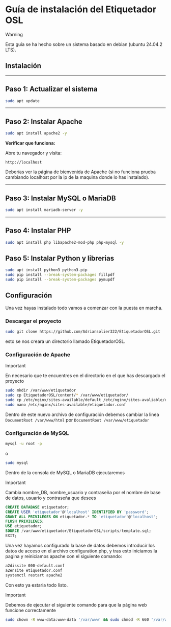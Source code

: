 # Guía de instalación del Etiquetador OSL
> [!Warning]  
> Esta guía se ha hecho sobre un sistema basado en debian (ubuntu 24.04.2 LTS).  

## Instalación
---

## Paso 1: Actualizar el sistema

```bash
sudo apt update
```

---

## Paso 2: Instalar Apache

```bash
sudo apt install apache2 -y
```

**Verificar que funciona:**

Abre tu navegador y visita:

```
http://localhost
```

Deberías ver la página de bienvenida de Apache (si no funciona prueba cambiando localhost por la ip de la maquina donde lo has instalado).

---

## Paso 3: Instalar MySQL o MariaDB

```bash
sudo apt install mariadb-server -y
```
---

## Paso 4: Instalar PHP

```bash
sudo apt install php libapache2-mod-php php-mysql -y
```

## Paso 5: Instalar Python y librerias
```bash
sudo apt install python3 python3-pip
sudo pip install --break-system-packages fillpdf
sudo pip install --break-system-packages pymupdf
```
## Configuración

Una vez hayas instalado todo vamos a comenzar con la puesta en marcha.

### Descargar el proyecto
```bash
sudo git clone https://github.com/Adriansolier322/EtiquetadorOSL.git
```
esto se nos creara un directorio llamado EtiquetadorOSL.

### Configuración de Apache
> [!important]  
> En necesario que te encuentres en el directorio en el que has descargado el proyecto  

```bash
sudo mkdir /var/www/etiquetador
sudo cp EtiquetadorOSL/content/* /var/www/etiquetador/
sudo cp /etc/nginx/sites-available/default /etc/nginx/sites-avaliable/etiquetador.conf
sudo nano /etc/nginx/sites-available/etiquetador.conf
```
Dentro de este nuevo archivo de configuración debemos cambiar la linea `DocumentRoot /var/www/html` por `DocumentRoot /var/www/etiquetador`

### Configuración de MySQL
```bash
mysql -u root -p
```
o
```bash
sudo mysql
```
Dentro de la consola de MySQL o MariaDB ejecutaremos  
> [!important]
> Cambia nombre_DB, nombre_usuario y contraseña por el nombre de base de datos, usuario y contraseña que desees  

```sql
CREATE DATABASE etiquetador;
CREATE USER 'etiquetador'@'localhost' IDENTIFIED BY 'password';
GRANT ALL PRIVILEGES ON etiquetador.* TO 'etiquetador'@'localhost';
FLUSH PRIVILEGES;
USE etiquetador;
SOURCE /var/www/etiquetador/EtiquetadorOSL/scripts/template.sql;
EXIT;
```

Una vez hayamos configurado la base de datos debemos introducir los datos de acceso en el archivo configuration.php, y tras esto iniciamos la pagina y reiniciamos apache con el siguiente comando:
```bash
a2dissite 000-default.conf
a2ensite etiquetador.conf
systemctl restart apache2
```
Con esto ya estaria todo listo.

> [!important]  
> Debemos de ejecutar el siguiente comando para que la página web funcione correctamente
```bash
sudo chown -R www-data:www-data '/var/www' && sudo chmod -R 660 '/var/www' && sudo find '/var/www' -type d -exec chmod 2770 {} +
```  
